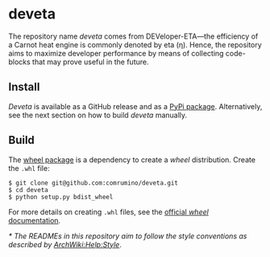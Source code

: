# deveta
The repository name _deveta_ comes from DEVeloper-ETA&#8212;the efficiency of a Carnot heat engine is commonly denoted by eta (&#951;). Hence, the repository aims to maximize developer performance by means of collecting code-blocks that may prove useful in the future.

## Install
_Deveta_ is available as a GitHub release and as a [PyPi package](https://pypi.python.org/pypi/deveta). Alternatively, see the next section on how to build _deveta_ manually.

## Build
The [wheel package](https://pypi.python.org/pypi/wheel) is a dependency to create a _wheel_ distribution. Create the `.whl` file:
```
$ git clone git@github.com:comrumino/deveta.git
$ cd deveta
$ python setup.py bdist_wheel
```
For more details on creating `.whl` files, see the [official _wheel_ documentation](https://wheel.readthedocs.io/en/stable/).

_* The READMEs in this repository aim to follow the style conventions as described by [ArchWiki:Help:Style](https://wiki.archlinux.org/index.php/help:style)_.
